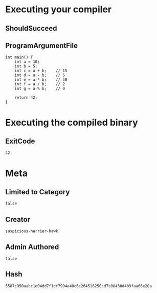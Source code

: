 # Executing your compiler

## ShouldSucceed

## ProgramArgumentFile

```
int main() {
    int a = 10;
    int b = 5;
    int c = a + b;    // 15
    int d = a - b;    // 5
    int e = a * b;    // 50
    int f = a / b;    // 2
    int g = a % b;    // 0
    
    return 42;
}
```

# Executing the compiled binary

## ExitCode

```
42
```

# Meta

## Limited to Category

```
false
```

## Creator

```
suspicious-harrier-hawk
```

## Admin Authored

```
false
```

## Hash

```
5587c950aabc1e04dd7f1cf7994a40c6c264516250cd7c88430d409faa66e20a
```
